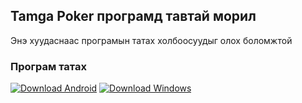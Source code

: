 ## Tamga Poker програмд тавтай морил

Энэ хуудаснаас програмын татах холбоосуудыг олох боломжтой


### Програм татах

[![Download Android](https://raw.githubusercontent.com/tamgapoker/tamgapoker.github.io/master/images/android-64.png "Download Android")](https://drive.google.com/file/d/1ybqROktvTGBapz8DSPsAZip1bKsmDFsM/view?usp=sharing "Download Android")
[![Download Windows](https://raw.githubusercontent.com/tamgapoker/tamgapoker.github.io/master/images/windows-64.png "Download Windows")](https://drive.google.com/file/d/1ybqROktvTGBapz8DSPsAZip1bKsmDFsM/view?usp=sharing "Download Windows")



